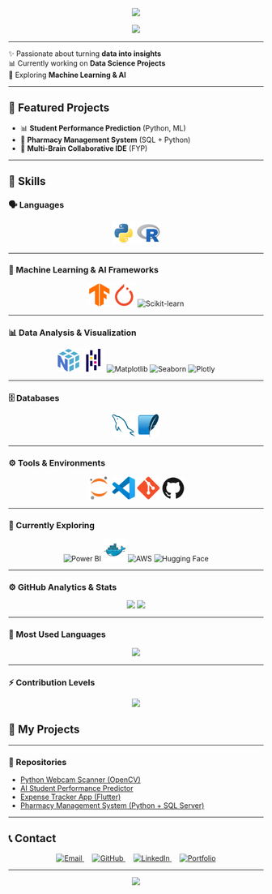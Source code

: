 

<!-- Wavy animated banner -->
<p align="center">
  <img src="https://capsule-render.vercel.app/api?type=waving&color=0:00FFEE,100:0066FF&height=180&section=header&text=Hi%20I'm%20Hamza%20🚀&fontSize=40&fontColor=ffffff&animation=fadeIn" />
</p>

<!-- Typing animation -->
<p align="center">
  <img src="https://readme-typing-svg.herokuapp.com?size=22&color=00F7FF&center=true&vCenter=true&width=500&lines=Data+Science+Enthusiast;Python+Developer;Machine+Learning+Learner;Future+Data+Scientist" />
</p>

---


✨ Passionate about turning **data into insights**  
📊 Currently working on **Data Science Projects**  
🧠 Exploring **Machine Learning & AI**  

---

## 💼 Featured Projects
- 📊 **Student Performance Prediction** (Python, ML)  
- 💊 **Pharmacy Management System** (SQL + Python)  
- 🧠 **Multi-Brain Collaborative IDE** (FYP)  

---

## 🧠 Skills  

### 🗣️ Languages  
<p align="center">
  <img src="https://raw.githubusercontent.com/devicons/devicon/master/icons/python/python-original.svg" alt="Python" width="45" height="45"/>
  <img src="https://raw.githubusercontent.com/devicons/devicon/master/icons/r/r-original.svg" alt="R" width="45" height="45"/>
</p>

---

### 🤖 Machine Learning & AI Frameworks  
<p align="center">
  <img src="https://raw.githubusercontent.com/devicons/devicon/master/icons/tensorflow/tensorflow-original.svg" alt="TensorFlow" width="45" height="45"/>
  <img src="https://raw.githubusercontent.com/devicons/devicon/master/icons/pytorch/pytorch-original.svg" alt="PyTorch" width="45" height="45"/>
  <img src="https://upload.wikimedia.org/wikipedia/commons/0/05/Scikit_learn_logo_small.svg" alt="Scikit-learn" width="45" height="45"/>
</p>

---

### 📊 Data Analysis & Visualization  
<p align="center">
  <img src="https://raw.githubusercontent.com/devicons/devicon/master/icons/numpy/numpy-original.svg" alt="NumPy" width="45" height="45"/>
  <img src="https://raw.githubusercontent.com/devicons/devicon/master/icons/pandas/pandas-original.svg" alt="Pandas" width="45" height="45"/>
  <img src="https://upload.wikimedia.org/wikipedia/commons/8/84/Matplotlib_icon.svg" alt="Matplotlib" width="45" height="45"/>
  <img src="https://seaborn.pydata.org/_static/logo-wide-lightbg.svg" alt="Seaborn" width="80" height="45"/>
<img src="https://images.plot.ly/logo/new-branding/plotly-logomark.png" alt="Plotly" width="80" height="45"/>
</p>

---

### 🗄️ Databases  
<p align="center">
  <img src="https://raw.githubusercontent.com/devicons/devicon/master/icons/mysql/mysql-original.svg" alt="MySQL" width="45" height="45"/>
  <img src="https://raw.githubusercontent.com/devicons/devicon/master/icons/sqlite/sqlite-original.svg" alt="SQLite" width="45" height="45"/>
</p>

---

### ⚙️ Tools & Environments  
<p align="center">
  <img src="https://raw.githubusercontent.com/devicons/devicon/master/icons/jupyter/jupyter-original.svg" alt="Jupyter" width="45" height="45"/>
  <img src="https://raw.githubusercontent.com/devicons/devicon/master/icons/vscode/vscode-original.svg" alt="VS Code" width="45" height="45"/>
  <img src="https://raw.githubusercontent.com/devicons/devicon/master/icons/git/git-original.svg" alt="Git" width="45" height="45"/>
  <img src="https://raw.githubusercontent.com/devicons/devicon/master/icons/github/github-original.svg" alt="GitHub" width="45" height="45"/>
</p>

---
### 🚀 Currently Exploring  
<p align="center">
  <img src="https://upload.wikimedia.org/wikipedia/commons/c/cf/New_Power_BI_Logo.svg" alt="Power BI" width="45" height="45"/>
  <img src="https://raw.githubusercontent.com/devicons/devicon/master/icons/docker/docker-original.svg" alt="Docker" width="45" height="45"/>
  <img src="https://upload.wikimedia.org/wikipedia/commons/9/93/Amazon_Web_Services_Logo.svg" alt="AWS" width="55" height="45"/>
  <img src="https://huggingface.co/datasets/huggingface/brand-assets/resolve/main/hf-logo.svg" alt="Hugging Face" width="45" height="45"/>
</p>



---

### ⚙️ GitHub Analytics & Stats  
<p align="center">
  <img height="170" src="https://github-readme-stats.vercel.app/api?username=MuhammadHamzaDS&show_icons=true&theme=tokyonight&hide_border=true&bg_color=0d1117&title_color=00C2FF&icon_color=00FFFF" />
  <img height="170" src="https://streak-stats.demolab.com?user=MuhammadHamzaDS&theme=tokyonight&hide_border=true&background=0D1117&ring=00C2FF&fire=00FFFF&currStreakLabel=FFFFFF" />
</p>

---

### 🧩 Most Used Languages  
<p align="center">
  <img src="https://github-readme-stats.vercel.app/api/top-langs/?username=MuhammadHamzaDS&layout=compact&theme=tokyonight&hide_border=true&bg_color=0d1117&title_color=00C2FF" height="180" />
</p>

---

### ⚡ Contribution Levels  
<p align="center">
  <img src="https://github-readme-activity-graph.vercel.app/graph?username=MuhammadHamzaDS&bg_color=000000&color=00FFFF&line=00FFFF&point=FFFFFF&area=true&hide_border=true&radius=12&custom_title=🔥+My+Energy+Levels+(Contributions)" />
</p>

## 🚀 My Projects

---

### 📂 Repositories

- [Python Webcam Scanner (OpenCV)](https://github.com/MuhammadHamzaDS/Python_Webcam_Scanner_Project)
- [AI Student Performance Predictor](https://github.com/MuhammadHamzaDS/AI_Student_Performance_Predictor)
- [Expense Tracker App (Flutter)](https://github.com/MuhammadHamzaDS/Expense_Tracker_App)
- [Pharmacy Management System (Python + SQL Server)](https://github.com/MuhammadHamzaDS/Pharmacy_Management_System)


---

## 📞 Contact  

<p align="center">
  <a href="mailto:hamzaali709x@gmail.com" target="_blank">
    <img src="https://skillicons.dev/icons?i=gmail&theme=light" width="42" height="42" alt="Email"/>
  </a>
  &nbsp;&nbsp;&nbsp;
  <a href="https://github.com/MuhammadHamzaDS" target="_blank">
    <img src="https://cdn.jsdelivr.net/gh/devicons/devicon/icons/github/github-original.svg" alt="GitHub" width="42" height="42"/>
  </a>
  &nbsp;&nbsp;&nbsp;
  <a href="https://www.linkedin.com/in/muhammad-hamza-7246b8286" target="_blank">
    <img src="https://cdn.jsdelivr.net/gh/devicons/devicon/icons/linkedin/linkedin-original.svg" alt="LinkedIn" width="42" height="42"/>
  </a>
  &nbsp;&nbsp;&nbsp;
  <a href="https://MuhammadHamzaDS.github.io" target="_blank">
    <img src="https://cdn.jsdelivr.net/gh/devicons/devicon/icons/chrome/chrome-original.svg" alt="Portfolio" width="42" height="42"/>
  </a>
</p>






  </a>
</p>

---

<!-- Footer Banner -->
<p align="center">
  <img src="https://capsule-render.vercel.app/api?type=waving&color=0:0066FF,100:00FFEE&height=100&section=footer" />
</p>
